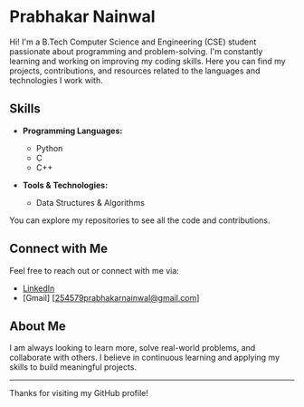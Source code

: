 # Prabhakar Nainwal

Hi! I'm a B.Tech Computer Science and Engineering (CSE) student passionate about programming and problem-solving. I'm constantly learning and working on improving my coding skills. Here you can find my projects, contributions, and resources related to the languages and technologies I work with.

## Skills
- **Programming Languages:**
  - Python
  - C
  - C++
  
- **Tools & Technologies:**
  - Data Structures & Algorithms

You can explore my repositories to see all the code and contributions.

## Connect with Me

Feel free to reach out or connect with me via:

- [LinkedIn](https://www.linkedin.com/in/prabhakarnainwal)
- [Gmail] [254579prabhakarnainwal@gmail.com]
  
## About Me

I am always looking to learn more, solve real-world problems, and collaborate with others. I believe in continuous learning and applying my skills to build meaningful projects.

---

Thanks for visiting my GitHub profile!

